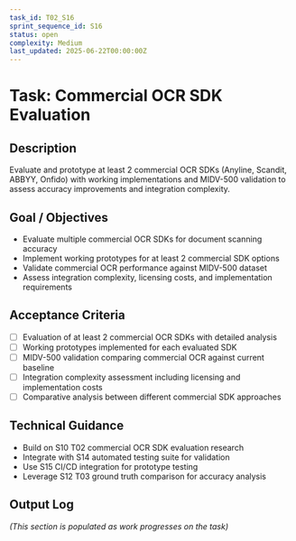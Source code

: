 ```yaml
---
task_id: T02_S16
sprint_sequence_id: S16
status: open
complexity: Medium
last_updated: 2025-06-22T00:00:00Z
---
```


# Task: Commercial OCR SDK Evaluation

## Description
Evaluate and prototype at least 2 commercial OCR SDKs (Anyline, Scandit, ABBYY, Onfido) with working implementations and MIDV-500 validation to assess accuracy improvements and integration complexity.

## Goal / Objectives
- Evaluate multiple commercial OCR SDKs for document scanning accuracy
- Implement working prototypes for at least 2 commercial SDK options
- Validate commercial OCR performance against MIDV-500 dataset
- Assess integration complexity, licensing costs, and implementation requirements

## Acceptance Criteria
- [ ] Evaluation of at least 2 commercial OCR SDKs with detailed analysis
- [ ] Working prototypes implemented for each evaluated SDK
- [ ] MIDV-500 validation comparing commercial OCR against current baseline
- [ ] Integration complexity assessment including licensing and implementation costs
- [ ] Comparative analysis between different commercial SDK approaches

## Technical Guidance
- Build on S10 T02 commercial OCR SDK evaluation research
- Integrate with S14 automated testing suite for validation
- Use S15 CI/CD integration for prototype testing
- Leverage S12 T03 ground truth comparison for accuracy analysis

## Output Log
*(This section is populated as work progresses on the task)*